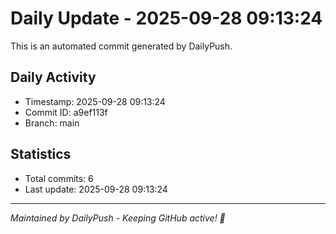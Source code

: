 # Daily Update - 2025-09-28 09:13:24

This is an automated commit generated by DailyPush.

## Daily Activity
- Timestamp: 2025-09-28 09:13:24
- Commit ID: a9ef113f
- Branch: main

## Statistics
- Total commits: 6
- Last update: 2025-09-28 09:13:24

---
*Maintained by DailyPush - Keeping GitHub active! 🚀*
